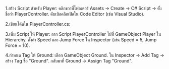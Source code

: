 1.สร้าง Script สำหรับ Player:
  คลิกขวาที่โฟลเดอร์ Assets → Create → C# Script → ตั้งชื่อว่า PlayerController.
  ดับเบิลคลิกเปิดใน Code Editor (เช่น Visual Studio).

2.เขียนโค้ดใน PlayerController.cs:

3.เพิ่ม Script ให้ Player:
  ลาก Script PlayerController ไปที่ GameObject Player ใน Hierarchy.
  ตั้งค่า Speed และ Jump Force ใน Inspector (เช่น Speed = 5, Jump Force = 10).

4.กำหนด Tag ให้ Ground:
  เลือก GameObject Ground.
  ใน Inspector → Add Tag → สร้าง Tag ชื่อ "Ground".
  กลับมาที่ Ground → Assign Tag "Ground".
